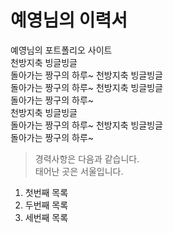 # 예영님의 이력서
예영님의 포트폴리오 사이트  
천방지축 빙글빙글  
 돌아가는
짱구의 하루~
천방지축 빙글빙글  
 돌아가는
짱구의 하루~
천방지축 빙글빙글  
 돌아가는
짱구의 하루~  
천방지축 빙글빙글  
 돌아가는
짱구의 하루~
천방지축 빙글빙글  
 돌아가는
짱구의 하루~

> 경력사항은 다음과 같습니다.  
태어난 곳은 서울입니다.  

1. 첫번째 목록
2. 두번째 목록
3. 세번째 목록